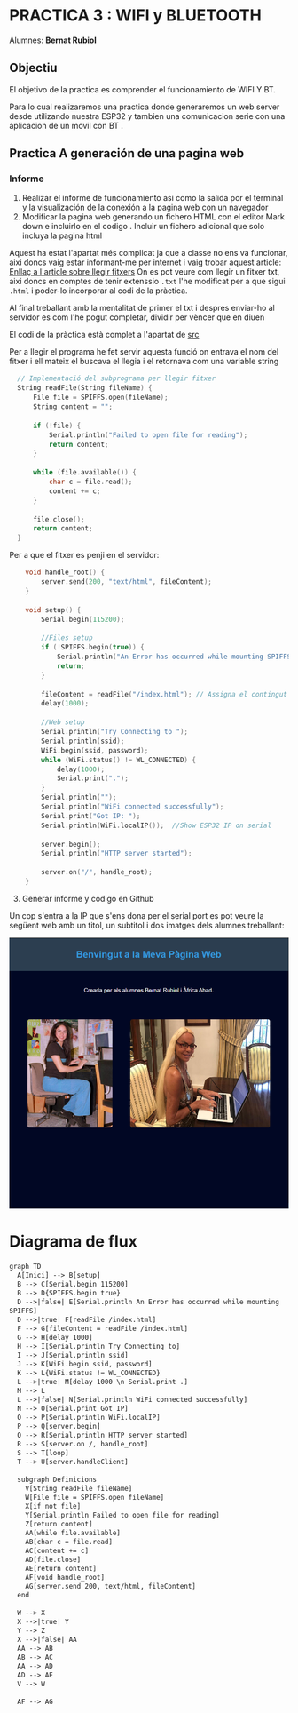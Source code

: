 # PRACTICA 3 : WIFI  y BLUETOOTH 
Alumnes: **Bernat Rubiol**

## Objectiu
El objetivo de la practica es comprender el funcionamiento de WIFI Y BT.

Para lo cual realizaremos una practica  donde  generaremos un web server desde utilizando 
nuestra ESP32  y tambien  una comunicacion  serie con una aplicacion de un movil con BT .

## Practica A generación de una pagina web  
### Informe
  
  1. Realizar el informe de funcionamiento  asi como la salida por el terminal  y la  visualización de la conexión a la pagina web con un navegador
  2. Modificar la pagina web generando un fichero HTML con  el editor Mark down e incluirlo en el codigo . Incluir un fichero adicional que solo incluya la pagina html 
  
  Aquest ha estat l'apartat més complicat ja que a classe no ens va funcionar, aixi doncs vaig estar informant-me per internet i vaig trobar aquest article:
  [Enllaç a l'article sobre llegir fitxers](https://randomnerdtutorials.com/esp32-vs-code-platformio-spiffs/)
  On es pot veure com llegir un fitxer txt, aixi doncs en comptes de tenir extenssio `.txt` l'he modificat per a que sigui `.html` i poder-lo incorporar al codi de la pràctica.
  
  Al final treballant amb la mentalitat de primer el txt i despres enviar-ho al servidor es com l'he pogut completar, dividir per vèncer que en diuen

El codi de la pràctica  està complet a l'apartat de [src](src/main.cpp)

Per a llegir el programa he fet servir aquesta funció on entrava el nom del fitxer i ell mateix el buscava el llegia i el retornava com una variable string
  ```cpp
    // Implementació del subprograma per llegir fitxer
    String readFile(String fileName) {
        File file = SPIFFS.open(fileName);
        String content = "";

        if (!file) {
            Serial.println("Failed to open file for reading");
            return content;
        }

        while (file.available()) {
            char c = file.read();
            content += c;
        }

        file.close();
        return content;
    }
  ```
Per a que el fitxer es penji en el servidor:
```cpp
    void handle_root() {
        server.send(200, "text/html", fileContent);
    }

    void setup() {
        Serial.begin(115200);

        //Files setup
        if (!SPIFFS.begin(true)) {
            Serial.println("An Error has occurred while mounting SPIFFS");
            return;
        }

        fileContent = readFile("/index.html"); // Assigna el contingut a la variable global
        delay(1000);

        //Web setup
        Serial.println("Try Connecting to ");
        Serial.println(ssid);
        WiFi.begin(ssid, password);
        while (WiFi.status() != WL_CONNECTED) {
            delay(1000);
            Serial.print(".");
        }
        Serial.println("");
        Serial.println("WiFi connected successfully");
        Serial.print("Got IP: ");
        Serial.println(WiFi.localIP());  //Show ESP32 IP on serial

        server.begin();
        Serial.println("HTTP server started");
        
        server.on("/", handle_root);
    }
```

  3. Generar informe  y codigo  en Github

  Un cop s'entra a la IP que s'ens dona per el serial port es pot veure la següent web amb un titol, un subtitol i dos imatges dels alumnes treballant:

  ![Imatge web](Web_capture.PNG)

  # Diagrama de flux

  ```mermaid
graph TD
    A[Inici] --> B[setup]
    B --> C[Serial.begin 115200]
    B --> D{SPIFFS.begin true}
    D -->|false| E[Serial.println An Error has occurred while mounting SPIFFS]
    D -->|true| F[readFile /index.html]
    F --> G[fileContent = readFile /index.html]
    G --> H[delay 1000]
    H --> I[Serial.println Try Connecting to]
    I --> J[Serial.println ssid]
    J --> K[WiFi.begin ssid, password]
    K --> L{WiFi.status != WL_CONNECTED}
    L -->|true| M[delay 1000 \n Serial.print .]
    M --> L
    L -->|false| N[Serial.println WiFi connected successfully]
    N --> O[Serial.print Got IP]
    O --> P[Serial.println WiFi.localIP]
    P --> Q[server.begin]
    Q --> R[Serial.println HTTP server started]
    R --> S[server.on /, handle_root]
    S --> T[loop]
    T --> U[server.handleClient]

    subgraph Definicions
      V[String readFile fileName]
      W[File file = SPIFFS.open fileName]
      X[if not file]
      Y[Serial.println Failed to open file for reading]
      Z[return content]
      AA[while file.available]
      AB[char c = file.read]
      AC[content += c]
      AD[file.close]
      AE[return content]
      AF[void handle_root]
      AG[server.send 200, text/html, fileContent]
    end

    W --> X
    X -->|true| Y
    Y --> Z
    X -->|false| AA
    AA --> AB
    AB --> AC
    AA --> AD
    AD --> AE
    V --> W

    AF --> AG

```
